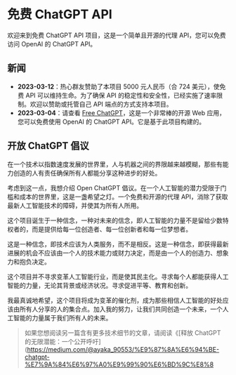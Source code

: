 # 免费 ChatGPT API

欢迎来到免费 ChatGPT API 项目，这是一个简单且开源的代理 API，您可以免费访问 OpenAI 的 ChatGPT API。

## 新闻

- **2023-03-12**：热心群友赞助了本项目 5000 元人民币（合 724 美元），使免费 API 可以维持生命。为了确保 API 的稳定性和安全性，已经实施了速率限制。欢迎以赞助或托管自己 API 端点的方式支持本项目。
- **2023-03-04**：请查看 [Free ChatGPT](https://freechatgpt.chat/)，这是一个非常棒的开源 Web 应用，您可以免费使用 OpenAI 的 ChatGPT API。它是基于此项目构建的。

## 开放 ChatGPT 倡议

在一个技术以指数速度发展的世界里，人与机器之间的界限越来越模糊，那些有能力创造的人有责任确保所有人都能分享这种进步的好处。

考虑到这一点，我想介绍 Open ChatGPT 倡议。在一个人工智能的潜力受限于门槛和成本的世界里，这是一盏希望之灯。一个免费和开源的代理 API，消除了获取最新人工智能技术的障碍，并使其为所有人所用。

这个项目诞生于一种信念，一种对未来的信念，即人工智能的力量不是留给少数特权者的，而是提供给每一位创造者、每一位创新者和每一位梦想者。

这是一种信念，即技术应该为人类服务，而不是相反。这是一种信念，即获得最新进展的机会不应该由一个人的技术能力或财力决定，而是由一个人的创造力、想象力和抱负决定。

这个项目并不寻求变革人工智能行业，而是使其民主化。寻求每个人都能获得人工智能的力量，无论其背景或经济状况。寻求促进平等、教育和创新。

我最真诚地希望，这个项目将成为变革的催化剂，成为那些相信人工智能的好处应该由所有人分享的人的集合点。加入我的努力，让我们共同创造一个未来，一个人工智能的力量属于我们所有人的未来。

> 如果您想阅读另一篇含有更多技术细节的文章，请阅读《[释放 ChatGPT 的无限潜能：一个公开呼吁](https://medium.com/@ayaka_90553/%E9%87%8A%E6%94%BE-chatgpt-%E7%9A%84%E6%97%A0%E9%99%90%E6%BD%9C%E8%8